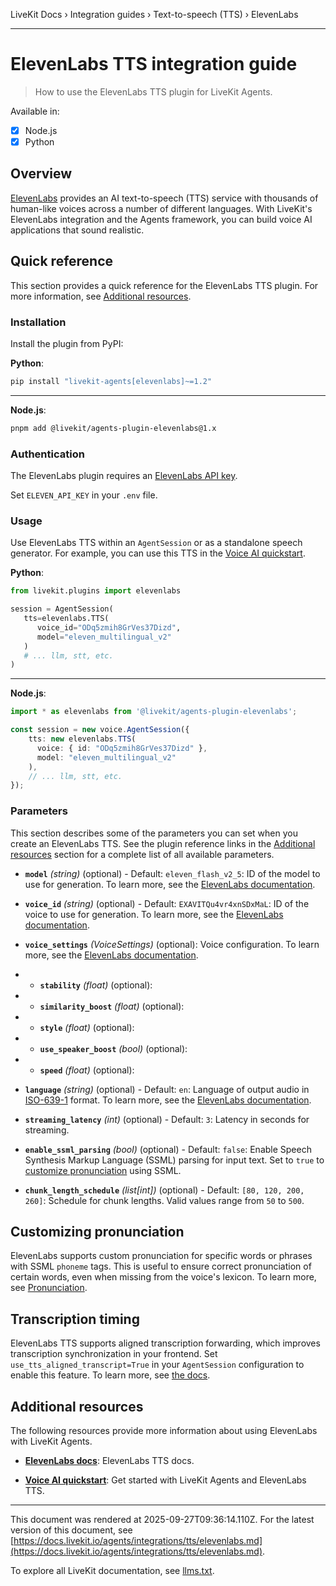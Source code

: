 LiveKit Docs › Integration guides › Text-to-speech (TTS) › ElevenLabs

---

# ElevenLabs TTS integration guide

> How to use the ElevenLabs TTS plugin for LiveKit Agents.

Available in:
- [x] Node.js
- [x] Python

## Overview

[ElevenLabs](https://elevenlabs.io/) provides an AI text-to-speech (TTS) service with thousands of human-like voices across a number of different languages. With LiveKit's ElevenLabs integration and the Agents framework, you can build voice AI applications that sound realistic.

## Quick reference

This section provides a quick reference for the ElevenLabs TTS plugin. For more information, see [Additional resources](#additional-resources).

### Installation

Install the plugin from PyPI:

**Python**:

```bash
pip install "livekit-agents[elevenlabs]~=1.2"

```

---

**Node.js**:

```bash
pnpm add @livekit/agents-plugin-elevenlabs@1.x

```

### Authentication

The ElevenLabs plugin requires an [ElevenLabs API key](https://elevenlabs.io/app/settings/api-keys).

Set `ELEVEN_API_KEY` in your `.env` file.

### Usage

Use ElevenLabs TTS within an `AgentSession` or as a standalone speech generator. For example, you can use this TTS in the [Voice AI quickstart](https://docs.livekit.io/agents/start/voice-ai.md).

**Python**:

```python
from livekit.plugins import elevenlabs

session = AgentSession(
   tts=elevenlabs.TTS(
      voice_id="ODq5zmih8GrVes37Dizd",
      model="eleven_multilingual_v2"
   )
   # ... llm, stt, etc.
)

```

---

**Node.js**:

```typescript
import * as elevenlabs from '@livekit/agents-plugin-elevenlabs';

const session = new voice.AgentSession({
    tts: new elevenlabs.TTS(
      voice: { id: "ODq5zmih8GrVes37Dizd" },
      model: "eleven_multilingual_v2"
    ),
    // ... llm, stt, etc.
});

```

### Parameters

This section describes some of the parameters you can set when you create an ElevenLabs TTS. See the plugin reference links in the [Additional resources](#additional-resources) section for a complete list of all available parameters.

- **`model`** _(string)_ (optional) - Default: `eleven_flash_v2_5`: ID of the model to use for generation. To learn more, see the [ElevenLabs documentation](https://elevenlabs.io/docs/api-reference/text-to-speech/convert#/docs/api-reference/text-to-speech/convert#request.body.model_id).

- **`voice_id`** _(string)_ (optional) - Default: `EXAVITQu4vr4xnSDxMaL`: ID of the voice to use for generation. To learn more, see the [ElevenLabs documentation](https://elevenlabs.io/docs/api-reference/text-to-speech/convert).

- **`voice_settings`** _(VoiceSettings)_ (optional): Voice configuration. To learn more, see the [ElevenLabs documentation](https://elevenlabs.io/docs/api-reference/text-to-speech/convert#request.body.voice_settings).

- - **`stability`** _(float)_ (optional):
- - **`similarity_boost`** _(float)_ (optional):
- - **`style`** _(float)_ (optional):
- - **`use_speaker_boost`** _(bool)_ (optional):
- - **`speed`** _(float)_ (optional):

- **`language`** _(string)_ (optional) - Default: `en`: Language of output audio in [ISO-639-1](https://en.wikipedia.org/wiki/List_of_ISO_639_language_codes) format. To learn more, see the [ElevenLabs documentation](https://elevenlabs.io/docs/api-reference/text-to-speech/convert#request.body.language_code).

- **`streaming_latency`** _(int)_ (optional) - Default: `3`: Latency in seconds for streaming.

- **`enable_ssml_parsing`** _(bool)_ (optional) - Default: `false`: Enable Speech Synthesis Markup Language (SSML) parsing for input text. Set to `true` to [customize pronunciation](#customizing-pronunciation) using SSML.

- **`chunk_length_schedule`** _(list[int])_ (optional) - Default: `[80, 120, 200, 260]`: Schedule for chunk lengths. Valid values range from `50` to `500`.

## Customizing pronunciation

ElevenLabs supports custom pronunciation for specific words or phrases with SSML `phoneme` tags. This is useful to ensure correct pronunciation of certain words, even when missing from the voice's lexicon. To learn more, see [Pronunciation](https://elevenlabs.io/docs/best-practices/prompting#pronunciation).

## Transcription timing

ElevenLabs TTS supports aligned transcription forwarding, which improves transcription synchronization in your frontend. Set `use_tts_aligned_transcript=True` in your `AgentSession` configuration to enable this feature. To learn more, see [the docs](https://docs.livekit.io/agents/build/text.md#tts-aligned-transcriptions).

## Additional resources

The following resources provide more information about using ElevenLabs with LiveKit Agents.

- **[ElevenLabs docs](https://elevenlabs.io/docs)**: ElevenLabs TTS docs.

- **[Voice AI quickstart](https://docs.livekit.io/agents/start/voice-ai.md)**: Get started with LiveKit Agents and ElevenLabs TTS.

---

This document was rendered at 2025-09-27T09:36:14.110Z.
For the latest version of this document, see [https://docs.livekit.io/agents/integrations/tts/elevenlabs.md](https://docs.livekit.io/agents/integrations/tts/elevenlabs.md).

To explore all LiveKit documentation, see [llms.txt](https://docs.livekit.io/llms.txt).